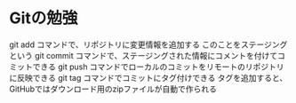 # Gitの勉強

git add コマンドで、リポジトリに変更情報を追加する
  このことをステージングという
git commit コマンドで、ステージングされた情報にコメントを付けてコミットできる
git push コマンドでローカルのコミットをリモートのリポジトリに反映できる
git tag コマンドでコミットにタグ付けできる
  タグを追加すると、GitHubではダウンロード用のzipファイルが自動で作られる